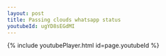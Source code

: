 ```yaml
---
layout: post
title: Passing clouds whatsapp status
youtubeId: ugYD8sEGdMI
---
```

 
 

 
 
 
 


{% include youtubePlayer.html id=page.youtubeId %}

